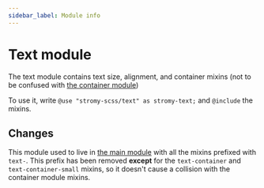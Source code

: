 ```yaml
---
sidebar_label: Module info
---
```


# Text module

The text module contains text size, alignment, and container mixins (not to be confused with [the container module](../container-module/index))

To use it, write `@use "stromy-scss/text" as stromy-text;` and `@include` the mixins.

## Changes

This module used to live in [the main module](../main-module/index) with all the mixins prefixed with `text-`. This prefix has been removed **except** for the `text-container` and `text-container-small` mixins, so it doesn't cause a collision with the container module mixins.
